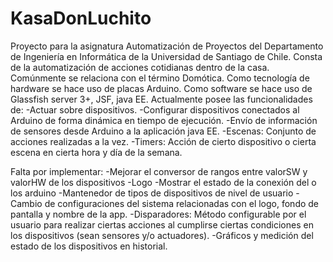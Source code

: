 KasaDonLuchito
==============

Proyecto para la asignatura Automatización de Proyectos del Departamento de Ingeniería en Informática de la Universidad de Santiago de Chile. Consta de la automatización de acciones cotidianas dentro de la casa. Comúnmente se relaciona con el término Domótica.
Como tecnología de hardware se hace uso de placas Arduino.
Como software se hace uso de Glassfish server 3+, JSF, java EE.
Actualmente posee las funcionalidades de:
-Actuar sobre dispositivos.
-Configurar dispositivos conectados al Arduino de forma dinámica en tiempo de 
ejecución.
-Envío de información de sensores desde Arduino a la aplicación java EE.
-Escenas: Conjunto de acciones realizadas a la vez.
-Timers: Acción de cierto dispositivo o cierta escena en cierta hora y día de la semana.


Falta por implementar:
-Mejorar el conversor de rangos entre valorSW y valorHW de los dispositivos
-Logo
-Mostrar el estado de la conexión del o los arduino
-Mantenedor de tipos de dispositivos de nivel de usuario
-Cambio de configuraciones del sistema relacionadas con el logo, fondo de pantalla y nombre de la app.
-Disparadores: Método configurable por el usuario para realizar ciertas acciones al cumplirse ciertas condiciones en los dispositivos (sean sensores y/o actuadores).
-Gráficos y medición del estado de los dispositivos en historial.
